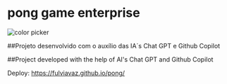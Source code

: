 # pong game enterprise

![color picker](https://media.giphy.com/media/v1.Y2lkPTc5MGI3NjExZDc0OWM1N2RhODYwM2RkOWJjZGJlNGRhNmFlY2U2Y2E2MzBjODEyZCZlcD12MV9pbnRlcm5hbF9naWZzX2dpZklkJmN0PWc/1JhleweuIXOQXZNxpr/giphy.gif)

##Projeto desenvolvido com o auxílio das IA´s
Chat GPT e Github Copilot

##Project developed with the help of AI's
Chat GPT and Github Copilot

Deploy: https://fulviavaz.github.io/pong/
